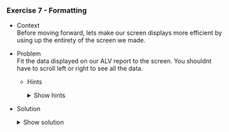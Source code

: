 ### Exercise 7 - Formatting

- Context \
   Before moving forward, lets make our screen displays more efficient by using up the entirety of the screen we made.
- Problem  
   Fit the data displayed on our ALV report to the screen. You shouldnt have to scroll left or right to see all the data.

    - Hints
        <details>
        <summary>Show hints</summary>
        
        * Find out more about the fields available in the layout varibale we our assigning our ALV report by using CTRL+SPACE. See if you can find any fields relating to optimization.
        </details>

- Solution
    <details>
    <summary>Show solution</summary>
    Currently, our ALV report overflow and we have to scroll to view all the data displayed.

  ![Scroll](https://github.com/Fabeure/ABAP-Initiation/blob/main/Images/Scroll.png?raw=true)

  Let's go back to our DISPLAY_DATA form, and right before calling the SET_TABLE_FOR_FIRST_DISPLAY method, let's modify the **CWIDTH_OPT** field of our **GS_LAYOUT1** variable

  ```abap
      GS_LAYOUT1-CWIDTH_OPT = 'X'.
  ```

  Now if we run our program again, we should be able to see our entire internal table without having to scroll

  ![No_Scroll](https://github.com/Fabeure/ABAP-Initiation/blob/main/Images/No_Scroll.png?raw=true)
  

  You're free to explore and find new ways to change the layout of our ALV report

  



    </details>
